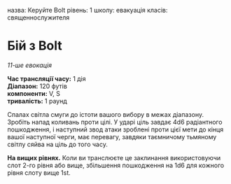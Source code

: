 назва: Керуйте Bolt рівень: 1 школу: евакуація класів: священнослужителя

# Бій з Bolt
_11-ше евокація_

**Час трансляції часу:** 1 дія   
**Діапазон:** 120 футів    
**компоненти:** V, S    
**тривалість:** 1 раунд

Спалах світла смуги до істоти вашого вибору в межах діапазону. Зробіть напад коливань проти цілі. У ударі ціль завдає 4d6 радіантного пошкодження, і наступний звод атаки зроблені проти цієї мети до кінця вашої наступної черги, має перевагу, завдяки таємничому тьмяному світлу сяйва на ціль до того часу.

**На вищих рівнях.** Коли ви транслюєте це заклинання використовуючи слот 2-го рівня або вище, збільшення пошкодження на 1d6 для кожного рівня слоту вище 1st. 